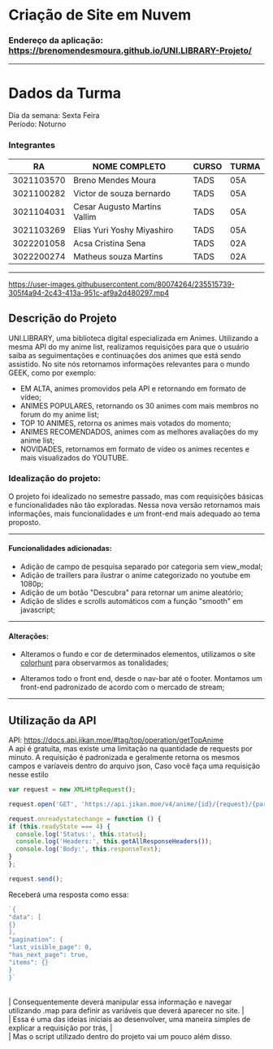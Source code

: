 # Criação de Site em Nuvem
### Endereço da aplicação: https://brenomendesmoura.github.io/UNI.LIBRARY-Projeto/

<HR>

# Dados da Turma <br>
Dia da semana: Sexta Feira <br>
Período: Noturno <br>

### Integrantes

|RA| NOME COMPLETO| CURSO | TURMA |
| ------------ | ------------ | ------------ | ------------ |
|3021103570|Breno Mendes Moura|TADS|05A|
|3021100282|Victor de souza bernardo|TADS|05A|
|3021104031|Cesar Augusto Martins Vallim|TADS|05A|
|3021103269|Elias Yuri Yoshy Miyashiro|TADS|05A|
|3022201058|Acsa Cristina Sena|TADS|02A|
|3022200274|Matheus souza Martins|TADS|02A|

<hr>



https://user-images.githubusercontent.com/80074264/235515739-305f4a94-2c43-413a-951c-af9a2d480297.mp4



## Descrição do Projeto
UNI.LIBRARY, uma biblioteca digital especializada em Animes. Utilizando a mesma API do my anime list, realizamos requisições para que o usuário saiba as seguimentações e continuações dos animes que está sendo assistido. 
  No site nós retornamos informações relevantes para o mundo GEEK, como por exemplo:
  - EM ALTA, animes promovidos pela API e retornando em formato de vídeo;
  - ANIMES POPULARES, retornando os 30 animes com mais membros no forum do my anime list;
  - TOP 10 ANIMES, retorna os animes mais votados do momento;
  - ANIMES RECOMENDADOS, animes com as melhores avaliações do my anime list;
  - NOVIDADES, retornamos em formato de vídeo os animes recentes e mais visualizados do YOUTUBE.
  
 ### Idealização do projeto:
 O projeto foi idealizado no semestre passado, mas com requisições básicas e funcionalidades não tão exploradas. Nessa nova versão retornamos mais informações, mais funcionalidades e um front-end mais adequado ao tema proposto.
  
<hr>
  
#### Funcionalidades adicionadas:
- Adição de campo de pesquisa separado por categoria sem view_modal;
- Adição de traillers para ilustrar o anime categorizado no youtube em 1080p;
- Adição de um botão "Descubra" para retornar um anime aleatório;
- Adição de slides e scrolls automáticos com a função "smooth" em javascript;
  
<hr>
  
#### Alterações:
  
- Alteramos o fundo e cor de determinados elementos, utilizamos o site [colorhunt](https://colorhunt.co/) para observarmos as tonalidades;
  
- Alteramos todo o front end, desde o nav-bar até o footer. Montamos um front-end padronizado de acordo com o mercado de stream;


<hr>
  
## Utilização da API
  API: https://docs.api.jikan.moe/#tag/top/operation/getTopAnime
  <br>
  A api é gratuita, mas existe uma limitação na quantidade de requests por minuto.
  A requisição é padronizada e geralmente retorna os mesmos campos e varíaveis dentro do arquivo json,
  Caso você faça uma requisição nesse estilo
  ```javascript
var request = new XMLHttpRequest();

request.open('GET', 'https://api.jikan.moe/v4/anime/{id}/{request}/{parameter}');

request.onreadystatechange = function () {
  if (this.readyState === 4) {
    console.log('Status:', this.status);
    console.log('Headers:', this.getAllResponseHeaders());
    console.log('Body:', this.responseText);
  }
};

request.send();
```
  
  Receberá uma resposta como essa:
```javascript
`{
"data": [
{}
],
"pagination": {
"last_visible_page": 0,
"has_next_page": true,
"items": {}
}
}`
```
  
<br>
| Consequentemente deverá manipular essa informação e navegar utilizando .map para definir as variáveis que deverá aparecer no site.
| <br>
| Essa é uma das ideias iniciais ao desenvolver, uma maneira simples de explicar a requisição por trás,
| <br>
| Mas o script utilizado dentro do projeto vai um pouco além disso.
  
  


